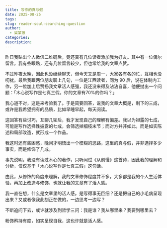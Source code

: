 ```yaml
---
title: 写作的真与假
date: 2025-08-25
tags:
slug: reader-soul-searching-question
author:
  - 梁某银
categories:
description:
---
```

昨日我贴出个人微信二维码后，竟还真有几位读者添加我为好友。其中有一位偶尔留言，我有些眼熟，还有几位留言较少，但也常给我的文章点赞。

不过昨夜太晚，因此也没继续聊天，但今天又是周一，大家各有各的忙，互相也没叨扰。最后我跟两位朋友聊上几句，一位是江西读者，同为 90 后，说在体制内工作，另一位加上后赞扬我文章活人感强，我还没来得及沾沾自喜，他便抛出一个问题：「木心说写作是七真三假。你的文章有70%的你吗？」

我心道不对，这是来考验我了。于是简要回答，说我的文章大概是，剩下的三成，或许是我希望拥有的品质，比如早睡早起，每天阅读。

这回答有些讨巧，互聊几轮后，我才发现自己的理解有偏差。我以为袒露的七成，可能是写作选择性披露的七成，会筛选掉细枝末节；而对方并非如此，而是如实陈述和局部改造，就形成一个作品。

我这时还有些困惑，晚间才明悟出一个模糊的思路，这里的真与假，并非选择多少事实，而是修饰了几成。

事先说明，我没有读过木心的著作，只听闻过《从前慢》这首诗，因此我的理解和分析，仅仅基于「木心说写作是七真三假」这句话。

由此，从修饰的角度来理解，我的文章修饰程度并不多，大多都是我的个人生活体验，再加上改造与修饰，也就让我的文章有了活人感。

我一直在想，什么是文章里的活人感。是写得事无巨细？还是把自己的小毛病呈现出来？又或者像我此刻正在做的，一边思考一边写？

不断追问下去，或许就涉及到哲学三问：我是谁？我从哪里来？我要到哪里去？

粉饰矜持有度，如实呈现自我，这也许就是活人感。

